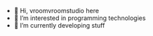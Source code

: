 - 👋 Hi, vroomvroomstudio here
- 👀 I’m interested in programming technologies
- 🌱 I’m currently developing stuff

<!---
vroomvroomstudio/vroomvroomstudio is a ✨ special ✨ repository because its `README.md` (this file) appears on your GitHub profile.
You can click the Preview link to take a look at your changes.
--->
